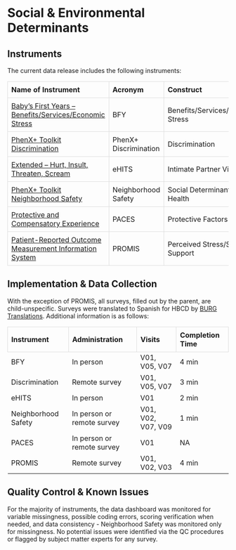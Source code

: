 # Social & Environmental Determinants

## Instruments
The current data release includes the following instruments:

<table style="width: 100%; border-collapse: collapse; table-layout: fixed;">
  <thead>
    <tr>
      <th style="border: 1px solid #ddd; padding: 8px; text-align: left;">Name of Instrument</th>
      <th style="border: 1px solid #ddd; padding: 8px; text-align: left;">Acronym</th>
      <th style="border: 1px solid #ddd; padding: 8px; text-align: left;">Construct</th>
      <th style="border: 1px solid #ddd; padding: 8px; text-align: left;">Table Name</th>
    </tr>
  </thead>
<tbody>
	<tr>
		<td style="border: 1px solid #ddd; padding: 8px; word-wrap: break-word; white-space: normal;"><a href="bfy">Baby’s First Years – Benefits/Services/Economic Stress</a></td>
		<td style="border: 1px solid #ddd; padding: 8px; word-wrap: break-word; white-space: normal;">BFY</td>
		<td style="border: 1px solid #ddd; padding: 8px; word-wrap: break-word; white-space: normal;">Benefits/Services/Economic Stress</td>
		<td style="border: 1px solid #ddd; padding: 8px; word-wrap: break-word; white-space: normal;">sed_bm_bfy</td>
	</tr>
	<tr>
		<td style="border: 1px solid #ddd; padding: 8px; word-wrap: break-word; white-space: normal;"><a href="discrimination">PhenX+ Toolkit Discrimination</a></td>
		<td style="border: 1px solid #ddd; padding: 8px; word-wrap: break-word; white-space: normal;">PhenX+ Discrimination</td>
		<td style="border: 1px solid #ddd; padding: 8px; word-wrap: break-word; white-space: normal;">Discrimination</td>
		<td style="border: 1px solid #ddd; padding: 8px; word-wrap: break-word; white-space: normal;">sed_bm_phx_i_discr</td>
	</tr>   
	<tr>
		<td style="border: 1px solid #ddd; padding: 8px; word-wrap: break-word; white-space: normal;"><a href="eHITS">Extended – Hurt, Insult, Threaten, Scream</a></td>
		<td style="border: 1px solid #ddd; padding: 8px; word-wrap: break-word; white-space: normal;">eHITS</td>
		<td style="border: 1px solid #ddd; padding: 8px; word-wrap: break-word; white-space: normal;">Intimate Partner Violence</td>
		<td style="border: 1px solid #ddd; padding: 8px; word-wrap: break-word; white-space: normal;">sed_bm_ehit</td>
	</tr>        
	<tr>
		<td style="border: 1px solid #ddd; padding: 8px; word-wrap: break-word; white-space: normal;"><a href="neighborhood_safety">PhenX+ Toolkit Neighborhood Safety</a></td>
		<td style="border: 1px solid #ddd; padding: 8px; word-wrap: break-word; white-space: normal;">Neighborhood Safety</td>
		<td style="border: 1px solid #ddd; padding: 8px; word-wrap: break-word; white-space: normal;">Social Determinants of Health</td>
		<td style="border: 1px solid #ddd; padding: 8px; word-wrap: break-word; white-space: normal;">nbhsaf</td>
	</tr>          
    <tr>
		<td style="border: 1px solid #ddd; padding: 8px; word-wrap: break-word; white-space: normal;"><a href="PACES">Protective and Compensatory Experience</a></td>
		<td style="border: 1px solid #ddd; padding: 8px; word-wrap: break-word; white-space: normal;">PACES</td>
		<td style="border: 1px solid #ddd; padding: 8px; word-wrap: break-word; white-space: normal;">Protective Factors</td>
		<td style="border: 1px solid #ddd; padding: 8px; word-wrap: break-word; white-space: normal;">sed_bm_paces</td>
	</tr>   
	<tr>
		<td style="border: 1px solid #ddd; padding: 8px; word-wrap: break-word; white-space: normal;"><a href="PROMIS">Patient-Reported Outcome Measurement Information System</a></td>
		<td style="border: 1px solid #ddd; padding: 8px; word-wrap: break-word; white-space: normal;">PROMIS</td>
		<td style="border: 1px solid #ddd; padding: 8px; word-wrap: break-word; white-space: normal;">Perceived Stress/Social Support</td>
		<td style="border: 1px solid #ddd; padding: 8px; word-wrap: break-word; white-space: normal;">sed_bm_strsup</td>
	</tr>         
</tbody>
</table>

## Implementation & Data Collection
With the exception of PROMIS, all surveys, filled out by the parent, are child-unspecific. Surveys were translated to Spanish for HBCD by [BURG Translations](https://burgtranslations.com/our-services/). Additional information is as follows:

<table style="width: 100%; border-collapse: collapse; table-layout: fixed;">
  <thead>
    <tr>
      <th style="border: 1px solid #ddd; padding: 8px; text-align: left;">Instrument</th>
      <th style="border: 1px solid #ddd; padding: 8px; text-align: left;">Administration</th>
      <th style="border: 1px solid #ddd; padding: 8px; text-align: left;">Visits</th>
      <th style="border: 1px solid #ddd; padding: 8px; text-align: left;">Completion Time</th>      
    </tr>
  </thead>
<tbody>
	<tr>
		<td>BFY</td>
        <td>In person</td>
		<td>V01, V05, V07</td>
		<td>4 min</td>
	</tr>
	<tr>
		<td>Discrimination</td>
        <td>Remote survey</td>
		<td>V01, V05, V07</td>
		<td>3 min</td>
	</tr>
	<tr>
		<td>eHITS</td>
        <td>In person</td>
		<td>V01</td>
		<td>2 min</td>
	</tr>    
	<tr>
		<td>Neighborhood Safety</td>
        <td>In person or remote survey</td>
		<td>V01, V02, V07, V09</td>
		<td>1 min</td>
	</tr>       
	<tr>
		<td>PACES</td>
        <td>In person or remote survey</td>
		<td>V01</td>
		<td>NA</td>
	</tr>       
	<tr>
		<td>PROMIS</td>
        <td>Remote survey</td>
		<td>V01, V02, V03</td>
		<td>4 min</td>
	</tr>    
</tbody>
</table>

## Quality Control & Known Issues
For the majority of instruments, the data dashboard was monitored for variable missingness, possible coding errors, scoring verification when needed, and data consistency - Neighborhood Safety was monitored only for missingness. No potential issues were identified via the QC procedures or flagged by subject matter experts for any survey.

